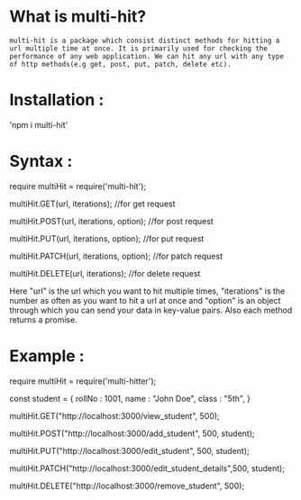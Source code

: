 # What is multi-hit?

    multi-hit is a package which consist distinct methods for hitting a url multiple time at once. It is primarily used for checking the performance of any web application. We can hit any url with any type of http methods(e.g get, post, put, patch, delete etc).

# Installation :

'npm i multi-hit'

# Syntax :

require multiHit = require('multi-hit');

multiHit.GET(url, iterations); //for get request

multiHit.POST(url, iterations, option); //for post request

multiHit.PUT(url, iterations, option); //for put request

multiHit.PATCH(url, iterations, option); //for patch request

multiHit.DELETE(url, iterations); //for delete request

Here "url" is the url which you want to hit multiple times, "iterations" is the number as
often as you want to hit a url at once and "option" is an object through which you can send
your data in key-value pairs. Also each method returns a promise.

# Example :

require multiHit = require('multi-hitter');

const student = {
rollNo : 1001,
name : "John Doe",
class : "5th",
}

multiHit.GET("http://localhost:3000/view_student", 500);

multiHit.POST("http://localhost:3000/add_student", 500, student);

multiHit.PUT("http://localhost:3000/edit_student", 500, student);

multiHit.PATCH("http://localhost:3000/edit_student_details",500, student);

multiHit.DELETE("http://localhost:3000/remove_student", 500);

